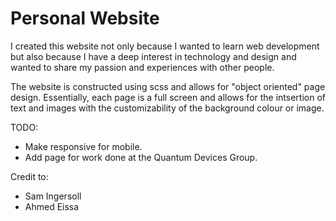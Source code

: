 # Personal Website

I created this website not only because I wanted to learn web development but also because I have a deep interest in technology and design and wanted to share my passion and experiences with other people.

The website is constructed using scss and allows for "object oriented" page design. Essentially, each page is a full screen and allows for the intsertion of text and images with the customizability of the background colour or image.

TODO:
- Make responsive for mobile.
- Add page for work done at the Quantum Devices Group.

Credit to:
- Sam Ingersoll
- Ahmed Eissa
